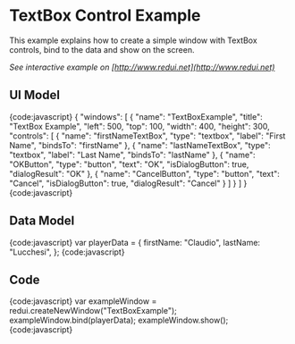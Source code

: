 # TextBox Control Example

This example explains how to create a simple window with TextBox controls, bind to the data and show on the screen.

_See interactive example on [http://www.redui.net](http://www.redui.net)_

## UI Model

{code:javascript}
{
    "windows": [
        {
            "name": "TextBoxExample",
            "title": "TextBox Example",
            "left": 500,
            "top": 100,
            "width": 400,
            "height": 300,
            "controls": [
                {
                    "name": "firstNameTextBox",
                    "type": "textbox",
                    "label": "First Name",
                    "bindsTo": "firstName"
                },
                {
                    "name": "lastNameTextBox",
                    "type": "textbox",
                    "label": "Last Name",
                    "bindsTo": "lastName"
                },
                {
                    "name": "OKButton",
                    "type": "button",
                    "text": "OK",
                    "isDialogButton": true,
                    "dialogResult": "OK"
                },
                {
                    "name": "CancelButton",
                    "type": "button",
                    "text": "Cancel",
                    "isDialogButton": true,
                    "dialogResult": "Cancel"
                }
            ]
        }
    ]
}
{code:javascript}

## Data Model

{code:javascript}
var playerData = {
    firstName: "Claudio",
    lastName: "Lucchesi",
};
{code:javascript}

## Code

{code:javascript}
var exampleWindow = redui.createNewWindow("TextBoxExample");
exampleWindow.bind(playerData);
exampleWindow.show();
{code:javascript}